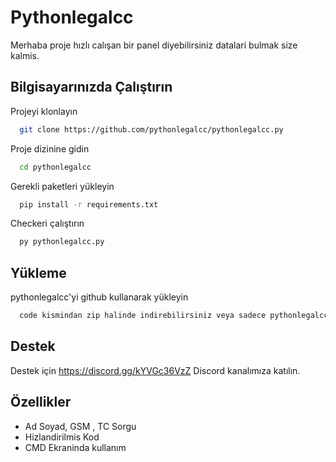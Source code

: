 
# Pythonlegalcc 

Merhaba proje  hızlı calışan bir panel diyebilirsiniz datalari bulmak size kalmis.

## Bilgisayarınızda Çalıştırın

Projeyi klonlayın

```bash
  git clone https://github.com/pythonlegalcc/pythonlegalcc.py
```

Proje dizinine gidin

```bash
  cd pythonlegalcc
```

Gerekli paketleri yükleyin

```bash
  pip install -r requirements.txt
```

Checkeri çalıştırın

```bash
  py pythonlegalcc.py
```

  
## Yükleme 

pythonlegalcc'yi github kullanarak yükleyin

```bash 
  code kismindan zip halinde indirebilirsiniz veya sadece pythonlegalcc'yi indiribelirsiniz.
```
    
## Destek

Destek için https://discord.gg/kYVGc36VzZ Discord kanalımıza katılın.

  
## Özellikler

- Ad Soyad, GSM , TC Sorgu
- Hizlandirilmis Kod
- CMD Ekraninda kullanım

  